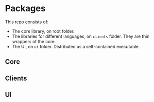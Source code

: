 # Packages

This repo consists of:

- The core library, on root folder.
- The libraries for different languages, on `clients` folder. They are thin wrappers of the core.
- The UI, on `ui` folder. Distributed as a self-contained executable.

## Core

## Clients

## UI
